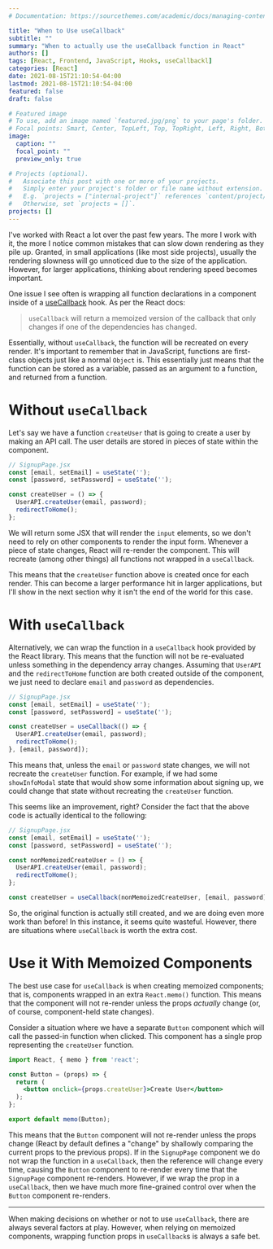 ```yaml
---
# Documentation: https://sourcethemes.com/academic/docs/managing-content/

title: "When to Use useCallback"
subtitle: ""
summary: "When to actually use the useCallback function in React"
authors: []
tags: [React, Frontend, JavaScript, Hooks, useCallbackl]
categories: [React]
date: 2021-08-15T21:10:54-04:00
lastmod: 2021-08-15T21:10:54-04:00
featured: false
draft: false

# Featured image
# To use, add an image named `featured.jpg/png` to your page's folder.
# Focal points: Smart, Center, TopLeft, Top, TopRight, Left, Right, BottomLeft, Bottom, BottomRight.
image:
  caption: ""
  focal_point: ""
  preview_only: true

# Projects (optional).
#   Associate this post with one or more of your projects.
#   Simply enter your project's folder or file name without extension.
#   E.g. `projects = ["internal-project"]` references `content/project/deep-learning/index.md`.
#   Otherwise, set `projects = []`.
projects: []
---
```

I've worked with React a lot over the past few years. The more I work with it, the more I notice common mistakes that can slow down rendering as they pile up. Granted, in small applications (like most side projects), usually the rendering slowness will go unnoticed due to the size of the application. However, for larger applications, thinking about rendering speed becomes important.

One issue I see often is wrapping all function declarations in a component inside of a [useCallback](https://reactjs.org/docs/hooks-reference.html#usecallback) hook. As per the React docs:

> `useCallback` will return a memoized version of the callback that only changes if one of the dependencies has changed.

Essentially, without `useCallback`, the function will be recreated on every render. It's important to remember that in JavaScript, functions are first-class objects just like a normal `Object` is. This essentially just means that the function can be stored as a variable, passed as an argument to a function, and returned from a function.

# Without `useCallback`

Let's say we have a function `createUser` that is going to create a user by making an API call. The user details are stored in pieces of state within the component.

```jsx
// SignupPage.jsx
const [email, setEmail] = useState('');
const [password, setPassword] = useState('');

const createUser = () => {
  UserAPI.createUser(email, password);
  redirectToHome();
};
```

We will return some JSX that will render the `input` elements, so we don't need to rely on other components to render the input form. Whenever a piece of state changes, React will re-render the component. This will recreate (among other things) all functions not wrapped in a `useCallback`. 

This means that the `createUser` function above is created once for each render. This can become a larger performance hit in larger applications, but I'll show in the next section why it isn't the end of the world for this case.

# With `useCallback`

Alternatively, we can wrap the function in a `useCallback` hook provided by the React library. This means that the function will not be re-evaluated unless something in the dependency array changes. Assuming that `UserAPI` and the `redirectToHome` function are both created outside of the component, we just need to declare `email` and `password` as dependencies.

```jsx
// SignupPage.jsx
const [email, setEmail] = useState('');
const [password, setPassword] = useState('');

const createUser = useCallback(() => {
  UserAPI.createUser(email, password);
  redirectToHome();
}, [email, password]);
```

This means that, unless the `email` or `password` state changes, we will not recreate the `createUser` function. For example, if we had some `showInfoModal` state that would show some information about signing up, we could change that state without recreating the `createUser` function. 

This seems like an improvement, right? Consider the fact that the above code is actually identical to the following:

```jsx
// SignupPage.jsx
const [email, setEmail] = useState('');
const [password, setPassword] = useState('');

const nonMemoizedCreateUser = () => {
  UserAPI.createUser(email, password);
  redirectToHome();
};

const createUser = useCallback(nonMemoizedCreateUser, [email, password]);
```

So, the original function is actually still created, and we are doing even more work than before! In this instance, it seems quite wasteful. However, there are situations where `useCallback` is worth the extra cost.

# Use it With Memoized Components

The best use case for `useCallback` is when creating memoized components; that is, components wrapped in an extra `React.memo()` function. This means that the component will not re-render unless the props *actually* change (or, of course,
component-held state changes). 

Consider a situation where we have a separate `Button` component which will call the passed-in function when clicked. This component has a single prop representing the `createUser` function.

```jsx
import React, { memo } from 'react';

const Button = (props) => {
  return (
    <button onclick={props.createUser}>Create User</button>
  );
};

export default memo(Button);
```

This means that the `Button` component will not re-render unless the props change (React by default defines a "change" by shallowly comparing the current props to the previous props). If in the `SignupPage` component we do not wrap the function in a `useCallback`, then the reference will change every time, causing the `Button` component to re-render every time that the `SignupPage` component re-renders. However, if we wrap the prop in a `useCallback`, then we have much more fine-grained control over when the `Button` component re-renders.

---

When making decisions on whether or not to use `useCallback`, there are always several factors at play. However, when relying on memoized components, wrapping function props in `useCallback`s is always a safe bet.